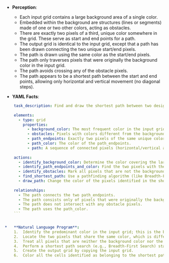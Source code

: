 *   **Perception**:
    *   Each input grid contains a large background area of a single color.
    *   Embedded within the background are structures (lines or segments) made of one or two other colors, acting as obstacles.
    *   There are exactly two pixels of a third, unique color somewhere in the grid. These serve as start and end points for a path.
    *   The output grid is identical to the input grid, except that a path has been drawn connecting the two unique start/end pixels.
    *   The path is drawn using the same color as the start/end pixels.
    *   The path only traverses pixels that were originally the background color in the input grid.
    *   The path avoids crossing any of the obstacle pixels.
    *   The path appears to be a shortest path between the start and end points, allowing only horizontal and vertical movement (no diagonal steps).

*   **YAML Facts**:
    
```yaml
    task_description: Find and draw the shortest path between two designated points on a grid, avoiding obstacles.
    
    elements:
      - type: grid
        properties:
          - background_color: The most frequent color in the input grid.
          - obstacles: Pixels with colors different from the background color and the path color. These form structures that block movement.
          - path_endpoints: Exactly two pixels of the same unique color (not background or obstacle color). These define the start and end of the path.
          - path_color: The color of the path_endpoints.
          - path: A sequence of connected pixels (horizontal/vertical adjacency) in the output grid that were originally background color pixels in the input grid.
    
    actions:
      - identify_background_color: Determine the color covering the largest area.
      - identify_path_endpoints_and_color: Find the two pixels with the same color, distinct from the background and obstacles. Note their color.
      - identify_obstacles: Mark all pixels that are not the background color or the path endpoint color.
      - find_shortest_path: Use a pathfinding algorithm (like Breadth-First Search) starting from one endpoint to find the shortest sequence of adjacent background-colored pixels leading to the other endpoint, without passing through any obstacle pixels. Adjacency is horizontal and vertical only.
      - draw_path: Change the color of the pixels identified in the shortest path (excluding the endpoints themselves, which already have the correct color) to the path_color.
    
    relationships:
      - The path connects the two path_endpoints.
      - The path consists only of pixels that were originally the background_color.
      - The path does not intersect with any obstacle pixels.
      - The path uses the path_color.
    ```


*   **Natural Language Program**:
    1.  Identify the predominant color in the input grid; this is the background color.
    2.  Locate the two pixels that share the same color, which is different from the background color and any other colors forming structures/obstacles in the grid. Note the color of these two pixels (this is the path color) and their coordinates (these are the start and end points).
    3.  Treat all pixels that are neither the background color nor the path color as obstacles.
    4.  Perform a shortest path search (e.g., Breadth-First Search) starting from one endpoint to find the other endpoint. The search can only move horizontally or vertically to adjacent cells. The search can only traverse cells containing the background color. Obstacle cells cannot be traversed.
    5.  Create the output grid by copying the input grid.
    6.  Color all the cells identified as belonging to the shortest path (found in step 4) with the path color. The start and end points are already the correct color and remain unchanged.